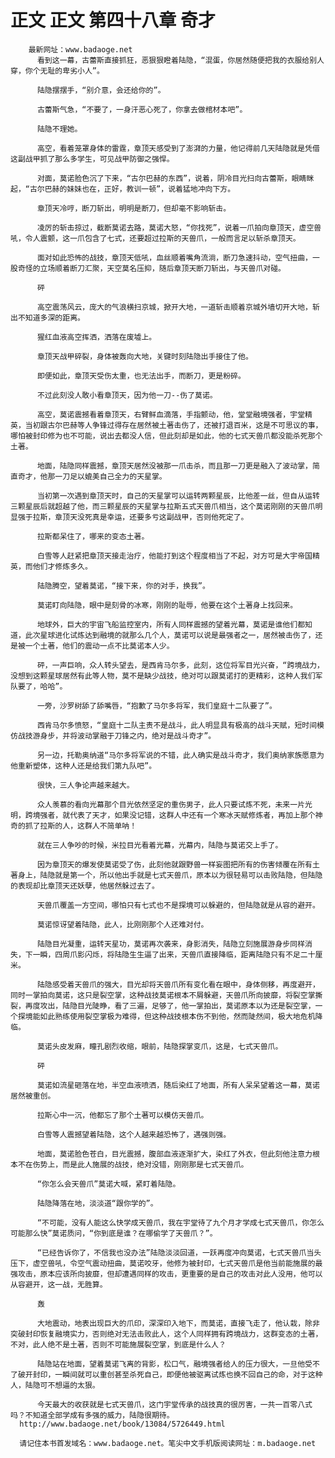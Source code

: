# 正文 正文 第四十八章 奇才
        最新网址：www.badaoge.net
          看到这一幕，古蕾斯直接抓狂，恶狠狠瞪着陆隐，“混蛋，你居然随便把我的衣服给别人穿，你个无耻的卑劣小人”。
      
          陆隐摆摆手，“别介意，会还给你的”。
      
          古蕾斯气急，“不要了，一身汗恶心死了，你拿去做棺材本吧”。
      
          陆隐不理她。
      
          高空，看着笼罩身体的雷霆，章顶天感受到了澎湃的力量，他记得前几天陆隐就是凭借这副战甲抓了那么多学生，可见战甲防御之强悍。
      
          对面，莫诺脸色沉了下来，“古尔巴赫的东西”，说着，阴冷目光扫向古蕾斯，眼睛眯起，“古尔巴赫的妹妹也在，正好，教训一顿”，说着猛地冲向下方。
      
          章顶天冷哼，断刀斩出，明明是断刀，但却毫不影响斩击。
      
          凌厉的斩击掠过，截断莫诺去路，莫诺大怒，“你找死”，说着一爪拍向章顶天，虚空兽吼，令人震颤，这一爪包含了七式，还要超过拉斯的天兽爪，一般而言足以斩杀章顶天。
      
          面对如此恐怖的战技，章顶天低吼，血丝顺着嘴角流淌，断刀急速抖动，空气扭曲，一股奇怪的立场顺着断刀汇聚，天空莫名压抑，随后章顶天断刀斩出，与天兽爪对碰。
      
          砰
      
          高空震荡风云，庞大的气浪横扫京城，掀开大地，一道斩击顺着京城外墙切开大地，斩出不知道多深的距离。
      
          猩红血液高空挥洒，洒落在废墟上。
      
          章顶天战甲碎裂，身体被轰向大地，关键时刻陆隐出手接住了他。
      
          即便如此，章顶天受伤太重，也无法出手，而断刀，更是粉碎。
      
          不过此刻没人敢小看章顶天，因为他一刀--伤了莫诺。
      
          高空，莫诺震撼看着章顶天，右臂鲜血滴落，手指颤动，他，堂堂融境强者，宇堂精英，当初跟古尔巴赫等人争锋过得存在居然被土著击伤了，还被打退百米，这是不可思议的事，哪怕被封印修为也不可能，说出去都没人信，但此刻却是如此，他的七式天兽爪都没能杀死那个土著。
      
          地面，陆隐同样震撼，章顶天居然没被那一爪击杀，而且那一刀更是融入了波动掌，简直奇才，他那一刀足以媲美自己全力的天星掌。
      
          当初第一次遇到章顶天时，自己的天星掌可以运转两颗星辰，比他差一丝，但自从运转三颗星辰后就超越了他，而三颗星辰的天星掌与拉斯五式天兽爪相当，这个莫诺刚刚的天兽爪明显强于拉斯，章顶天没死真是幸运，还要多亏这副战甲，否则他死定了。
      
          拉斯都呆住了，哪来的变态土著。
      
          白雪等人赶紧把章顶天接走治疗，他能打到这个程度相当了不起，对方可是大宇帝国精英，而他们才修炼多久。
      
          陆隐腾空，望着莫诺，“接下来，你的对手，换我”。
      
          莫诺盯向陆隐，眼中是刻骨的冰寒，刚刚的耻辱，他要在这个土著身上找回来。
      
          地球外，巨大的宇宙飞船监控室内，所有人同样震撼的望着光幕，莫诺是谁他们都知道，此次星球进化试炼达到融境的就那么几个人，莫诺可以说是最强者之一，居然被击伤了，还是被一个土著，他们的震动一点不比莫诺本人少。
      
          砰，一声巨响，众人转头望去，是西肯马尔多，此刻，这位将军目光兴奋，“跨境战力，没想到这颗星球居然有此等人物，莫不是缺少战技，绝对可以跟莫诺打的更精彩，这种人我们军队要了，哈哈”。
      
          一旁，沙罗树舔了舔嘴唇，“抱歉了马尔多将军，我们皇庭十二队要了”。
      
          西肯马尔多愤怒，“皇庭十二队主责不是战斗，此人明显具有极高的战斗天赋，短时间模仿战技游身步，并将波动掌融于刀锋之内，绝对是战斗奇才”。
      
          另一边，托勒奥纳道“马尔多将军说的不错，此人确实是战斗奇才，我们奥纳家族愿意为他重新塑体，这种人还是给我们第九队吧”。
      
          很快，三人争论声越来越大。
      
          众人羡慕的看向光幕那个目光依然坚定的重伤男子，此人只要试炼不死，未来一片光明，跨境强者，就代表了天才，如果没记错，这群人中还有一个寒冰天赋修炼者，再加上那个神奇的抓了拉斯的人，这群人不简单呐！
      
          就在三人争吵的时候，米拉目光看着光幕，光幕内，陆隐与莫诺交上手了。
      
          因为章顶天的爆发使莫诺受了伤，此刻他就跟野兽一样妄图把所有的伤害倾覆在所有土著身上，陆隐就是第一个，所以他出手就是七式天兽爪，原本以为很轻易可以击败陆隐，但陆隐的表现却比章顶天还妖孽，他居然躲过去了。
      
          天兽爪覆盖一方空间，哪怕只有七式也不是探境可以躲避的，但陆隐就是从容的避开。
      
          莫诺惊讶望着陆隐，此人，比刚刚那个人还难对付。
      
          陆隐目光凝重，运转天星功，莫诺再次袭来，身影消失，陆隐立刻施展游身步同样消失，下一瞬，四周爪影闪烁，将陆隐生生逼了出来，天兽爪直接降临，距离陆隐只有不足二十厘米。
      
          陆隐感受着天兽爪的强大，目光却将天兽爪所有变化看在眼中，身体侧移，再度避开，同时一掌拍向莫诺，这只是裂空掌，这种战技莫诺根本不屑躲避，天兽爪所向披靡，将裂空掌撕裂，再度攻出，陆隐目光陡睁，看了三遍，足够了，他一掌拍出，莫诺原本以为还是裂空掌，一个探境能如此熟练使用裂空掌极为难得，但这种战技根本伤不到他，然而陡然间，极大地危机降临。
      
          莫诺头皮发麻，瞳孔剧烈收缩，眼前，陆隐探掌变爪，这是，七式天兽爪。
      
          砰
      
          莫诺如流星砸落在地，半空血液喷洒，随后染红了地面，所有人呆呆望着这一幕，莫诺居然被重创。
      
          拉斯心中一沉，他都忘了那个土著可以模仿天兽爪。
      
          白雪等人震撼望着陆隐，这个人越来越恐怖了，遇强则强。
      
          地面，莫诺脸色苍白，目光震撼，腹部血液逐渐扩大，染红了外衣，但此刻他注意力根本不在伤势上，而是此人施展的战技，绝对没错，刚刚那是七式天兽爪。
      
          “你怎么会天兽爪”莫诺大喊，紧盯着陆隐。
      
          陆隐降落在地，淡淡道“跟你学的”。
      
          “不可能，没有人能这么快学成天兽爪，我在宇堂待了九个月才学成七式天兽爪，你怎么可能那么快”莫诺质问，“你到底是谁？在哪偷学了天兽爪？”。
      
          “已经告诉你了，不信我也没办法”陆隐淡淡回道，一跃再度冲向莫诺，七式天兽爪当头压下，虚空兽吼，令空气震动扭曲，莫诺咬牙，他修为被封印，七式天兽爪是他当前能施展的最强攻击，原本应该所向披靡，但却遭遇同样的攻击，更重要的是自己的攻击对此人没用，他可以从容避开，这一战，无胜算。
      
          轰
      
          大地震动，地表出现巨大的爪印，深深印入地下，而莫诺，直接飞走了，他认栽，除非突破封印恢复融境实力，否则绝对无法击败此人，这个人同样拥有跨境战力，这群变态的土著，不对，此人绝不是土著，否则不可能施展裂空掌，到底是什么人？
      
          陆隐站在地面，望着莫诺飞离的背影，松口气，融境强者给人的压力很大，一旦他受不了破开封印，一瞬间就可以重创甚至杀死自己，即便他被驱离试炼也换不回自己的命，对于这种人，陆隐可不想逼的太狠。
      
          今天最大的收获就是七式天兽爪，这门宇堂传承的战技真的很厉害，一共一百零八式吗？不知道全部学成有多强的威力，陆隐很期待。
      http://www.badaoge.net/book/13084/5726449.html
      
      请记住本书首发域名：www.badaoge.net。笔尖中文手机版阅读网址：m.badaoge.net